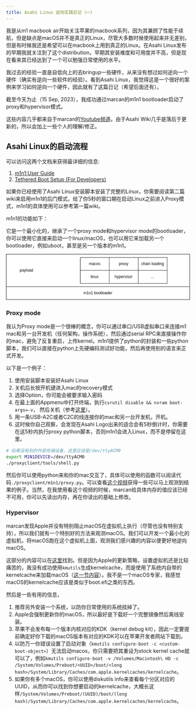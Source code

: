 ```yaml
---
title: Asahi Linux 逆向实践日记（一）
---
```


我是从m1 macbook air开始关注苹果的macbook系列，因为其兼顾了性能于续航，但是缺点是macOS并不是真正的Linux，尽管大多数时候使用起来并无差别，但是有时候我还是希望可以在macbook上用到真正的Linux。在Asahi Linux发布的早期我就关注到了这个distribution，早期其安装难度和可用度并不高，但是现在看来其已经达到了一个可以勉强日常使用的水平。

我过去的经验一直是自低向上的去bringup一些硬件，从来没有想过如何逆向一个硬件（确实有逆向一些软件的经验）。看到Asahi Linux，我觉得这是一个很好的案例来学习如何逆向一个硬件，因此就有了这篇日记（希望后面还有）。

截至今天为止（15 Sep, 2023），我成功通过marcan的m1n1 bootloader启动了proxy和hypervisor模式。

这些内容几乎都来自于marcan的[Youtube频道](https://www.youtube.com/watch?v=aMTfPSzrjXs&t=3001s&ab_channel=marcan)。由于Asahi Wiki几乎是落后于更新的，所以会加上一些个人的理解/修正。

## Asahi Linux的启动流程

可以访问这两个文档来获得最详细的信息:
 1. [m1n1:User Guide](https://github.com/AsahiLinux/docs/wiki/m1n1%3AUser-Guide)
 2. [Tethered Boot Setup (For Developers)](https://github.com/AsahiLinux/docs/wiki/Tethered-Boot-Setup-%28For-Developers%29)

如果你已经使用了Asahi Linux安装脚本安装了完整的Linux，你需要阅读第二篇wiki来启用m1n1的后门模式，给了你5秒的窗口期在启动Linux之前进入Proxy模式，m1n1的具体使用可以参考第一篇wiki。

m1n1的功能如下：

它是一个最小化的，继承了一个proxy mode和hypervisor mode的bootloader，你可以使用它直接来启动一个linux/macOS，也可以用它来加载另一个bootloader，例如uboot，甚至是另一个版本的m1n1。

![m1n1](images/asahi-linux-01-graph-1.png)

### Proxy mode

我认为Proxy mode是一个很棒的概念，你可以通过串口/USB虚拟串口来连接m1 mac和另一台开发机（任何架构，操作系统），然后通过serial RPC来直接操作你的mac，避免了反复重启，上传kernel。m1n1提供了python的封装和一些python脚本，我们可以直接在python上先硬编码测试好功能，然后再使用别的语言来正式开发。

以下是一个例子：
 1. 使用安装脚本安装好Asahi Linux
 2. 关机后长按开机键进入mac的recovery模式
 3. 选择Option，你可能会被要求输入密码
 4. 在最上面的Appmenu中打开终端，执行`csrutil disable && nvram boot-args=-v`， 然后关机（参考[这里](https://github.com/AsahiLinux/docs/wiki/Tethered-Boot-Setup-%28For-Developers%29#enabling-the-backdoor-proxy-mode)）。
 5. 用一条USB-A2C或者C2C的线连接你的mac和另一台开发机，开机。
 6. 这时候你自己观察，会发现在Asahi Logo出来的适合会有5秒倒计时，你需要在这5秒内执行proxy python脚本，否则m1n1会进入Linux，而不是停留在这里。

```bash
# 如果没有别的外部存储设备，这里应该是/dev/ttyACM0
export M1N1DEVICE=/dev/ttyACM0
./proxyclient/tools/shell.py
```

然后你可以使用python来和你的mac交互了，具体可以使用的函数可以阅读代码`./proxyclient/m1n1/proxy.py`。可以查看[这个视频](https://www.youtube.com/watch?v=aMTfPSzrjXs&t=3001s&ab_channel=marcan)获得一些可以马上观测到结果的例子。当然，在我使用看这个视频的时候，marcan给具体内存的值应该已经不可用，你可以先读出内存，再在你读出的基础上修改。

### Hypervisor

marcan发现Apple并没有特别阻止macOS在虚拟机上执行（尽管也没有特别支持），所以我们就有一个特别好的方法来观测macOS。我们可以开发一个最小化的虚拟机，将macOS跑在这个虚拟机上面，观测我们感兴趣的内容以便更好地逆向macOS。

这部分的内容可以在[这里](https://github.com/AsahiLinux/docs/wiki/SW%3AHypervisor)找到。但是因为Apple的更新策略，设置虚拟机还是比较痛苦的，我没有成功使用`kmutils`生成kernelcache，而是使用了系统内自带的kernelcache来加载macOS（[这一节内容](https://github.com/AsahiLinux/docs/wiki/SW%3AHypervisor#running-the-stock-macos-kernel-from-a-macos-install)）。我不是一个macOS专家，我感觉macOS的kernelcache应该是类似于boot.efi之类的东西。

然后是一些有用的信息，
1. 推荐另外安装一个系统，以防你日常使用的系统挂掉了。
2. Apple会强制更新你的macOS，所以最好是下载好一个完整镜像然后离线安装。
3. 苹果不会发布每一个版本内核对应的KDK（kernel debug kit），因此一定要提前确定好你下载的macOS版本有对应的KDK可以在苹果开发者网站下载到。
4. 以防万一你错误设置了启动对象（`kmutils configure-boot -c <custom-boot-object>`）无法启动macos，你只需要把其重设为stock kernel cache就可以了，例如`kmutils configure-boot -v /Volumes/Macintosh\ HD -c /System/Volumes/Preboot/<UUID>/boot/<long hash>/System/Library/Caches/com.apple.kernelcaches/kernelcache`。
5. 如果你有多个macOS，你可以使用diskutils info来查看每个分区对应的UUID，从而你可以找到你想要启动的kernelcache，大概长这样`/System/Volumes/Preboot/(UUID)/boot/(long hash)/System/Library/Caches/com.apple.kernelcaches/kernelcache`。
